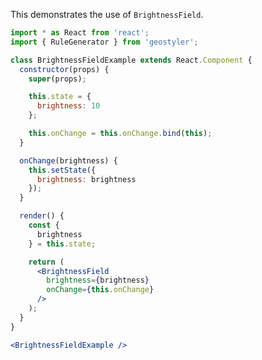 <!--
 * Released under the BSD 2-Clause License
 *
 * Copyright (c) 2018-present, terrestris GmbH & Co. KG
 * All rights reserved.
 *
 * Redistribution and use in source and binary forms, with or without
 * modification, are permitted provided that the following conditions are met:
 *
 * * Redistributions of source code must retain the above copyright notice,
 *   this list of conditions and the following disclaimer.
 *
 * * Redistributions in binary form must reproduce the above copyright notice,
 *   this list of conditions and the following disclaimer in the documentation
 *   and/or other materials provided with the distribution.
 *
 * THIS SOFTWARE IS PROVIDED BY THE COPYRIGHT HOLDERS AND CONTRIBUTORS "AS IS"
 * AND ANY EXPRESS OR IMPLIED WARRANTIES, INCLUDING, BUT NOT LIMITED TO, THE
 * IMPLIED WARRANTIES OF MERCHANTABILITY AND FITNESS FOR A PARTICULAR PURPOSE
 * ARE DISCLAIMED. IN NO EVENT SHALL THE COPYRIGHT HOLDER OR CONTRIBUTORS BE
 * LIABLE FOR ANY DIRECT, INDIRECT, INCIDENTAL, SPECIAL, EXEMPLARY, OR
 * CONSEQUENTIAL DAMAGES (INCLUDING, BUT NOT LIMITED TO, PROCUREMENT OF
 * SUBSTITUTE GOODS OR SERVICES; LOSS OF USE, DATA, OR PROFITS; OR BUSINESS
 * INTERRUPTION) HOWEVER CAUSED AND ON ANY THEORY OF LIABILITY, WHETHER IN
 * CONTRACT, STRICT LIABILITY, OR TORT (INCLUDING NEGLIGENCE OR OTHERWISE)
 * ARISING IN ANY WAY OUT OF THE USE OF THIS SOFTWARE, EVEN IF ADVISED OF THE
 * POSSIBILITY OF SUCH DAMAGE.
 *
-->

This demonstrates the use of `BrightnessField`.

```jsx
import * as React from 'react';
import { RuleGenerator } from 'geostyler';

class BrightnessFieldExample extends React.Component {
  constructor(props) {
    super(props);

    this.state = {
      brightness: 10
    };

    this.onChange = this.onChange.bind(this);
  }

  onChange(brightness) {
    this.setState({
      brightness: brightness
    });
  }

  render() {
    const {
      brightness
    } = this.state;

    return (
      <BrightnessField
        brightness={brightness}
        onChange={this.onChange}
      />
    );
  }
}

<BrightnessFieldExample />
```
